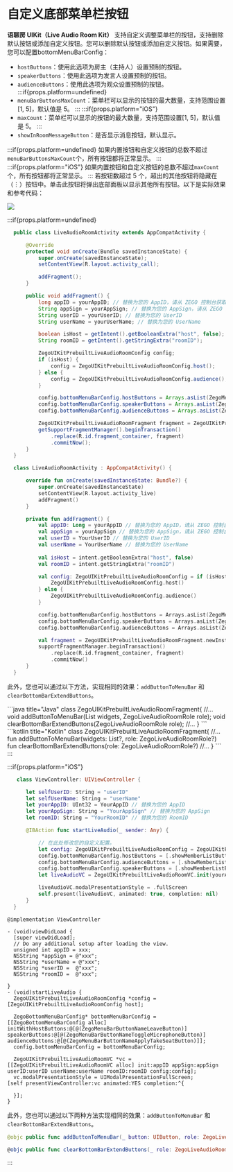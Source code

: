 # 自定义底部菜单栏按钮


**语聊房 UIKit（Live Audio Room Kit）** 支持自定义调整菜单栏的按钮，支持删除默认按钮或添加自定义按钮。您可以删除默认按钮或添加自定义按钮。如果需要，您可以配置bottomMenuBarConfig：

- `hostButtons`：使用此选项为房主（主持人）设置预制的按钮。
- `speakerButtons`：使用此选项为发言人设置预制的按钮。
- `audienceButtons`：使用此选项为观众设置预制的按钮。
:::if{props.platform=undefined}
- `menuBarButtonsMaxCount`：菜单栏可以显示的按钮的最大数量，支持范围设置[1, 5]，默认值是 5。
:::
:::if{props.platform="iOS"}
- `maxCount`：菜单栏可以显示的按钮的最大数量，支持范围设置[1, 5]，默认值是 5。
:::
- `showInRoomMessageButton`：是否显示消息按钮，默认显示。


:::if{props.platform=undefined}
如果内置按钮和自定义按钮的总数不超过`menuBarButtonsMaxCount`个，所有按钮都将正常显示。
:::
:::if{props.platform="iOS"}
如果内置按钮和自定义按钮的总数不超过`maxCount`个，所有按钮都将正常显示。
:::
若按钮数超过 5 个，超出的其他按钮将隐藏在（⋮）按钮中。单击此按钮将弹出底部面板以显示其他所有按钮。以下是实际效果和参考代码：

<Frame width="256" height="auto" caption=""><img src="https://doc-media.zego.im/sdk-doc/Pics/ZegoUIKit/Flutter/audio_room/bottom_bar.gif" /></Frame>


:::if{props.platform=undefined}
<CodeGroup>
```java title="Java"
  public class LiveAudioRoomActivity extends AppCompatActivity {

      @Override
      protected void onCreate(Bundle savedInstanceState) {
          super.onCreate(savedInstanceState);
          setContentView(R.layout.activity_call);

          addFragment();
      }

      public void addFragment() {
          long appID = yourAppID; // 替换为您的 AppID，请从 ZEGO 控制台获取
          String appSign = yourAppSign; // 替换为您的 AppSign，请从 ZEGO 控制台获取
          String userID = yourUserID; // 替换为您的 UserID
          String userName = yourUserName; // 替换为您的 UserName

          boolean isHost = getIntent().getBooleanExtra("host", false);
          String roomID = getIntent().getStringExtra("roomID");

          ZegoUIKitPrebuiltLiveAudioRoomConfig config;
          if (isHost) {
              config = ZegoUIKitPrebuiltLiveAudioRoomConfig.host();
          } else {
              config = ZegoUIKitPrebuiltLiveAudioRoomConfig.audience();
          }

          config.bottomMenuBarConfig.hostButtons = Arrays.asList(ZegoMenuBarButtonName.TOGGLE_MICROPHONE_BUTTON, ZegoMenuBarButtonName.SHOW_MEMBER_LIST_BUTTON);
          config.bottomMenuBarConfig.speakerButtons = Arrays.asList(ZegoMenuBarButtonName.TOGGLE_MICROPHONE_BUTTON, ZegoMenuBarButtonName.SHOW_MEMBER_LIST_BUTTON);
          config.bottomMenuBarConfig.audienceButtons = Arrays.asList(ZegoMenuBarButtonName.SHOW_MEMBER_LIST_BUTTON);

          ZegoUIKitPrebuiltLiveAudioRoomFragment fragment = ZegoUIKitPrebuiltLiveAudioRoomFragment.newInstance(appID, appSign, userID, userName, roomID, config);
          getSupportFragmentManager().beginTransaction()
              .replace(R.id.fragment_container, fragment)
              .commitNow();
      }
  }
  ```
```kotlin title="Kotlin"
  class LiveAudioRoomActivity : AppCompatActivity() {

      override fun onCreate(savedInstanceState: Bundle?) {
          super.onCreate(savedInstanceState)
          setContentView(R.layout.activity_live)
          addFragment()
      }

      private fun addFragment() {
          val appID: Long = yourAppID // 替换为您的 AppID，请从 ZEGO 控制台获取
          val appSign = yourAppSign // 替换为您的 AppSign，请从 ZEGO 控制台获取
          val userID = YourUserID // 替换为您的 UserID
          val userName = YourUserName // 替换为您的 UserName
          
          val isHost = intent.getBooleanExtra("host", false)
          val roomID = intent.getStringExtra("roomID")

          val config: ZegoUIKitPrebuiltLiveAudioRoomConfig = if (isHost) {
              ZegoUIKitPrebuiltLiveAudioRoomConfig.host()
          } else {
              ZegoUIKitPrebuiltLiveAudioRoomConfig.audience()
          }

          config.bottomMenuBarConfig.hostButtons = Arrays.asList(ZegoMenuBarButtonName.TOGGLE_MICROPHONE_BUTTON, ZegoMenuBarButtonName.SHOW_MEMBER_LIST_BUTTON)
          config.bottomMenuBarConfig.speakerButtons = Arrays.asList(ZegoMenuBarButtonName.TOGGLE_MICROPHONE_BUTTON, ZegoMenuBarButtonName.SHOW_MEMBER_LIST_BUTTON)
          config.bottomMenuBarConfig.audienceButtons = Arrays.asList(ZegoMenuBarButtonName.SHOW_MEMBER_LIST_BUTTON)

          val fragment = ZegoUIKitPrebuiltLiveAudioRoomFragment.newInstance(appID, appSign, userID, userName, roomID, config)
          supportFragmentManager.beginTransaction()
              .replace(R.id.fragment_container, fragment)
              .commitNow()
      }
  }
```
</CodeGroup>

此外，您也可以通过以下方法，实现相同的效果：`addButtonToMenuBar` 和 `clearBottomBarExtendButtons`。

<CodeGroup>
```java title="Java"
class ZegoUIKitPrebuiltLiveAudioRoomFragment{
    //...
    void addButtonToMenuBar(List<View> widgets, ZegoLiveAudioRoomRole role);
    void clearBottomBarExtendButtons(ZegoLiveAudioRoomRole role);
    //...
}
```
```kotlin title="Kotlin"
class ZegoUIKitPrebuiltLiveAudioRoomFragment{
    //...
    fun addButtonToMenuBar(widgets: List<View>?, role: ZegoLiveAudioRoomRole?)
    fun clearBottomBarExtendButtons(role: ZegoLiveAudioRoomRole?)
    //...
}
```
</CodeGroup>
:::

:::if{props.platform="iOS"}
<CodeGroup>
```swift title="Swift"
   class ViewController: UIViewController {

      let selfUserID: String = "userID"
      let selfUserName: String = "userName"
      let yourAppID: UInt32 = YourAppID // 替换为您的 AppID
      let yourAppSign: String = "YourAppSign" // 替换为您的 AppSign
      let roomID: String = "YourRoomID" // 替换为您的 RoomID

      @IBAction func startLiveAudio(_ sender: Any) {

          // 在此处修改您的自定义配置。
          let config: ZegoUIKitPrebuiltLiveAudioRoomConfig = ZegoUIKitPrebuiltLiveAudioRoomConfig.host()
          config.bottomMenuBarConfig.hostButtons = [.showMemberListButton, .toggleMicrophoneButton]
          config.bottomMenuBarConfig.audienceButtons = [.showMemberListButton, .toggleMicrophoneButton]
          config.bottomMenuBarConfig.speakerButtons = [.showMemberListButton, .toggleMicrophoneButton]
          let liveAudioVC = ZegoUIKitPrebuiltLiveAudioRoomVC.init(yourAppID, appSign: yourAppSign, userID: selfUserID, userName: selfUserName, roomID: roomID, config: config)

          liveAudioVC.modalPresentationStyle = .fullScreen
          self.present(liveAudioVC, animated: true, completion: nil)
      }
  }
  ```
```objc title="Objective-C"
@implementation ViewController

- (void)viewDidLoad {
  [super viewDidLoad];
  // Do any additional setup after loading the view.
  unsigned int appID = xxx; 
  NSString *appSign = @"xxx"; 
  NSString *userName = @"xxx";
  NSString *userID =  @"xxx";
  NSString *roomID =  @"xxx";
  
}
- (void)startLiveAudio {
  ZegoUIKitPrebuiltLiveAudioRoomConfig *config = [ZegoUIKitPrebuiltLiveAudioRoomConfig host];
  
  ZegoBottomMenuBarConfig* bottomMenuBarConfig = [[ZegoBottomMenuBarConfig alloc] initWithHostButtons:@[@(ZegoMenuBarButtonNameLeaveButton)] speakerButtons:@[@(ZegoMenuBarButtonNameToggleMicrophoneButton)] audienceButtons:@[@(ZegoMenuBarButtonNameApplyTakeSeatButton)]];
  config.bottomMenuBarConfig = bottomMenuBarConfig;

  ZegoUIKitPrebuiltLiveAudioRoomVC *vc = [[ZegoUIKitPrebuiltLiveAudioRoomVC alloc] init:appID appSign:appSign userID:userID userName:userName roomID:roomID config:config];
  vc.modalPresentationStyle = UIModalPresentationFullScreen;
[self presentViewController:vc animated:YES completion:^{
    
  }];
}
  ```
</CodeGroup>

此外，您也可以通过以下两种方法实现相同的效果：`addButtonToMenuBar` 和 `clearBottomBarExtendButtons`。

```Swift
@objc public func addButtonToMenuBar(_ button: UIButton, role: ZegoLiveAudioRoomRole)

@objc public func clearBottomBarExtendButtons(_ role: ZegoLiveAudioRoomRole) 
```
:::

<Content platform="iOS"/>